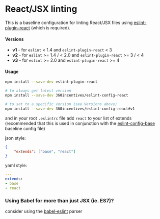 # React/JSX linting

This is a baseline configuration for linting React/JSX files using [eslint-plugin-react](https://github.com/yannickcr/eslint-plugin-react) (which is required).

#### Versions

  - __v1__ - for `eslint` < 1.4 and `eslint-plugin-react` < 3
  - __v2__ - for `eslint` >= 1.4 / < 2.0 and `eslint-plugin-react` >= 3 / < 4
  - __v3__ - for `eslint` >= 2.0 and `eslint-plugin-react` >= 4


#### Usage

```sh
npm install --save-dev eslint-plugin-react

# to always get latest version
npm install --save-dev 360incentives/eslint-config-react

# to set to a specific version (see Versions above)
npm install --save-dev 360incentives/eslint-config-react#v1

```

and in your root `.eslintrc` file add `react` to your list of extends (recommended that this is used in conjunction with the [eslint-config-base](https://github.com/360incentives/eslint-config-base) baseline config file)

json style:
```json
{
    "extends": ["base", "react"]
}
```

yaml style:
```yaml
---
extends:
- base
- react
```

### Using Babel for more than just JSX (ie. ES7)?

consider using the [babel-eslint](https://github.com/babel/babel-eslint) parser
